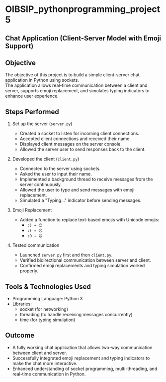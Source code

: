 # OIBSIP_pythonprogramming_project5

## Chat Application (Client-Server Model with Emoji Support)

## Objective
The objective of this project is to build a simple client-server chat application in Python using sockets.  
The application allows real-time communication between a client and server, supports emoji replacement, and simulates typing indicators to enhance user experience.

## Steps Performed
1. Set up the server (`server.py`)  
   - Created a socket to listen for incoming client connections.  
   - Accepted client connections and received their name.  
   - Displayed client messages on the server console.  
   - Allowed the server user to send responses back to the client.  

2. Developed the client (`client.py`)  
   - Connected to the server using sockets.  
   - Asked the user to input their name.  
   - Implemented a background thread to receive messages from the server continuously.  
   - Allowed the user to type and send messages with emoji replacement.  
   - Simulated a "Typing..." indicator before sending messages.  

3. Emoji Replacement  
   - Added a function to replace text-based emojis with Unicode emojis:  
     - `:) → 😊`  
     - `:( → 😢`  
     - `:D → 😄`  

4. Tested communication  
   - Launched `server.py` first and then `client.py`.  
   - Verified bidirectional communication between server and client.  
   - Confirmed emoji replacements and typing simulation worked properly.  

## Tools & Technologies Used
- Programming Language: Python 3  
- Libraries:  
  - socket (for networking)  
  - threading (to handle receiving messages concurrently)  
  - time (for typing simulation)  

## Outcome
- A fully working chat application that allows two-way communication between client and server.  
- Successfully integrated emoji replacement and typing indicators to make the chat more interactive.  
- Enhanced understanding of socket programming, multi-threading, and real-time communication in Python.  
